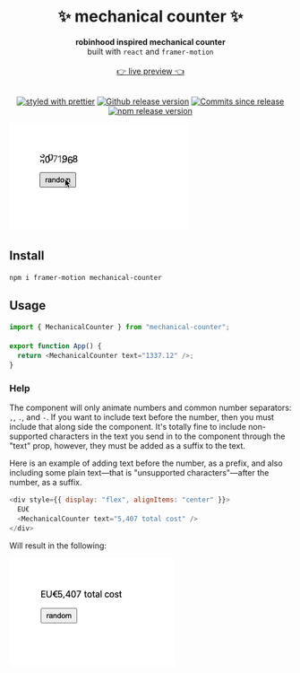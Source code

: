<h1 align="center">✨ mechanical counter ✨</h1>

<div align="center">
  <strong>robinhood inspired mechanical counter</strong>
</div>
<div align="center">
  built with <code>react</code> and <code>framer-motion</code>
</div>
<br />
<div align="center">
  <a href="https://main--617315b23667c2003a0d878b.chromatic.com">👉 live preview 👈</a>
</div>
<br />
<div align="center">

[![styled with prettier](https://img.shields.io/badge/styled_with-prettier-ff69b4.svg)](https://github.com/prettier/prettier)
[![Github release version](https://img.shields.io/github/tag/bitttttten/mechanical-counter.svg)](https://github.com/bitttttten/mechanical-counter/releases)
[![Commits since release](https://img.shields.io/github/commits-since/bitttttten/mechanical-counter/v1.0.1.svg)](https://github.com/bitttttten/mechanical-counter/compare/v1.0.1...main)
[![npm release version](https://img.shields.io/npm/v/mechanical-counter.svg)](https://www.npmjs.com/package/mechanical-counter)

</div>

![preview](./docs/preview.webp)

## Install

```sh
npm i framer-motion mechanical-counter
```

## Usage

```js
import { MechanicalCounter } from "mechanical-counter";

export function App() {
  return <MechanicalCounter text="1337.12" />;
}
```

### Help

The component will only animate numbers and common number separators: `,`, `.`, and `-`. If you want to include text before the number, then you must include that along side the component. It's totally fine to include non-supported characters in the text you send in to the component through the "text" prop, however, they must be added as a suffix to the text.

Here is an example of adding text before the number, as a prefix, and also including some plain text—that is "unsupported characters"—after the number, as a suffix.

```js
<div style={{ display: "flex", alignItems: "center" }}>
  EU€
  <MechanicalCounter text="5,407 total cost" />
</div>
```

Will result in the following:

![preview](./docs/preview-2.webp)
